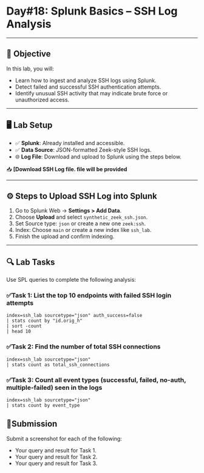 # Day#18: Splunk Basics – SSH Log Analysis

---

## 🎯 Objective

In this lab, you will:
- Learn how to ingest and analyze SSH logs using Splunk.
- Detect failed and successful SSH authentication attempts.
- Identify unusual SSH activity that may indicate brute force or unauthorized access.

---

## 🖥️ Lab Setup

- ✅ **Splunk**: Already installed and accessible.
- ✅ **Data Source**: JSON-formatted Zeek-style SSH logs.
- 🌐 **Log File**: Download and upload to Splunk using the steps below.

📥 **[Download SSH Log file. file will be provided**

---

## ⚙️ Steps to Upload SSH Log into Splunk

1. Go to Splunk Web → **Settings > Add Data**.
2. Choose **Upload** and select `synthetic_zeek_ssh.json`.
3. Set Source type: `json` or create a new one `zeek:ssh`.
4. Index: Choose `main` or create a new index like `ssh_lab`.
5. Finish the upload and confirm indexing.

---

## 🔍 Lab Tasks

Use SPL queries to complete the following analysis:

### ✅Task 1: List the top 10 endpoints with failed SSH login attempts
```spl
index=ssh_lab sourcetype="json" auth_success=false
| stats count by "id.orig_h"
| sort -count
| head 10
```
### ✅Task 2: Find the number of total SSH connections
```spl
index=ssh_lab sourcetype="json"
| stats count as total_ssh_connections
```
### ✅Task 3: Count all event types (successful, failed, no-auth, multiple-failed) seen in the logs
```spl
index=ssh_lab sourcetype="json"
| stats count by event_type
```

## 📸Submission
Submit a screenshot for each of the following:
- Your query and result for Task 1.
- Your query and result for Task 2.
- Your query and result for Task 3.
